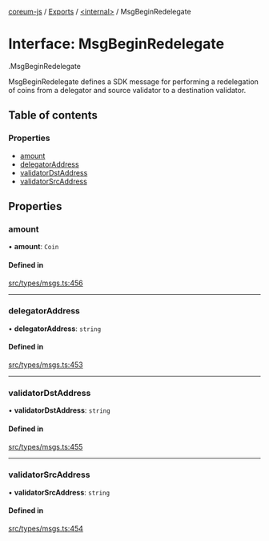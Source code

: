 [coreum-js](../README.md) / [Exports](../modules.md) / [<internal\>](../modules/internal_.md) / MsgBeginRedelegate

# Interface: MsgBeginRedelegate

[<internal>](../modules/internal_.md).MsgBeginRedelegate

MsgBeginRedelegate defines a SDK message for performing a redelegation
of coins from a delegator and source validator to a destination validator.

## Table of contents

### Properties

- [amount](internal_.MsgBeginRedelegate.md#amount)
- [delegatorAddress](internal_.MsgBeginRedelegate.md#delegatoraddress)
- [validatorDstAddress](internal_.MsgBeginRedelegate.md#validatordstaddress)
- [validatorSrcAddress](internal_.MsgBeginRedelegate.md#validatorsrcaddress)

## Properties

### amount

• **amount**: `Coin`

#### Defined in

[src/types/msgs.ts:456](https://github.com/PulsaraIO/coreum-js/blob/37352c6/src/types/msgs.ts#L456)

___

### delegatorAddress

• **delegatorAddress**: `string`

#### Defined in

[src/types/msgs.ts:453](https://github.com/PulsaraIO/coreum-js/blob/37352c6/src/types/msgs.ts#L453)

___

### validatorDstAddress

• **validatorDstAddress**: `string`

#### Defined in

[src/types/msgs.ts:455](https://github.com/PulsaraIO/coreum-js/blob/37352c6/src/types/msgs.ts#L455)

___

### validatorSrcAddress

• **validatorSrcAddress**: `string`

#### Defined in

[src/types/msgs.ts:454](https://github.com/PulsaraIO/coreum-js/blob/37352c6/src/types/msgs.ts#L454)
